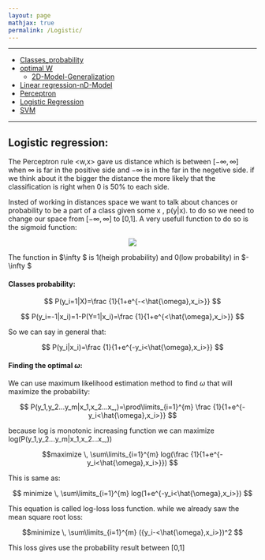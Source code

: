 ```yaml
---
layout: page
mathjax: true
permalink: /Logistic/
---
```


<hr />
	
- [Classes_probability](#c1)
- [optimal W](#c1)
  - [2D-Model-Generalization](#LR_G)
- [Linear regression-nD-Model](#LR_nD)
- [Perceptron](#PR)
- [Logistic Regression](#LR)
- [SVM](#SVM)


<hr />

## Logistic regression:

The Perceptron rule <w,x> gave us distance which is between $[-\infty,\infty]$ when $\infty$ is far in the positive side and 
$-\infty$ is in the far in the negetive side. if we think about it the bigger the distance the more likely that
the classification is right when 0 is 50% to each side.

Insted of working in distances space we want to talk about chances or probability to be a part of a class given some x , p(y|x).
to do so we need to change our space from $[-\infty,\infty]$ to [0,1]. A very usefull function to do so is the sigmoid function:

<p align="center">
	<img src="/C096411/image/less3/Capture1.PNG" align="middle">
</p>

The function in $\infty $ is 1(heigh probability) and 0(low probability) in $-\infty $

#### Classes probability:

$$ P(y_i=1|X)=\frac {1}{1+e^{-<\hat{\omega},x_i>}} $$

$$ P(y_i=-1|x_i)=1-P(Y=1|x_i)=\frac {1}{1+e^{<\hat{\omega},x_i>}} $$

So we can say in general that:

$$ P(y_i|x_i)=\frac {1}{1+e^{-y_i<\hat{\omega},x_i>}} $$



#### Finding the optimal $\omega$:

We can use maximum likelihood estimation method to find $\omega$ that will maximize the probability:

$$ P(y_1,y_2...y_m|x_1,x_2...x_,)=\prod\limits_{i=1}^{m} \frac {1}{1+e^{-y_i<\hat{\omega},x_i>}} $$

because log is monotonic increasing function we can maximize log(P(y_1,y_2...y_m|x_1,x_2...x_,))

$$maximize \, \sum\limits_{i=1}^{m} log(\frac {1}{1+e^{-y_i<\hat{\omega},x_i>}}) $$

This is same as:

$$ 
minimize \, \sum\limits_{i=1}^{m} log(1+e^{-y_i<\hat{\omega},x_i>})  
$$

This equation is called log-loss loss function. while we already saw the mean square root loss: 

$$minimize \, \sum\limits_{i=1}^{m} ({y_i-<\hat{\omega},x_i>})^2  $$

This loss gives use the probability result between [0,1]

